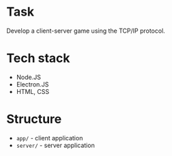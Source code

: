 # Task
Develop a client-server game using the TCP/IP protocol.
# Tech stack 
* Node.JS
* Electron.JS
* HTML, CSS
# Structure
* `app/` - client application
* `server/` - server application
